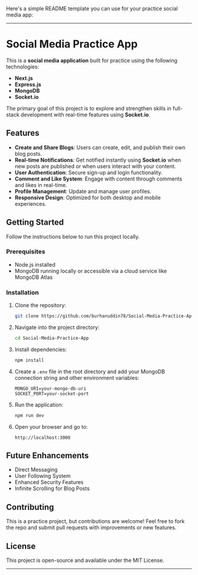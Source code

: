 Here's a simple README template you can use for your practice social media app:

---

# Social Media Practice App

This is a **social media application** built for practice using the following technologies:

- **Next.js**
- **Express.js**
- **MongoDB**
- **Socket.io**

The primary goal of this project is to explore and strengthen skills in full-stack development with real-time features using **Socket.io**.

## Features

- **Create and Share Blogs**: Users can create, edit, and publish their own blog posts.
- **Real-time Notifications**: Get notified instantly using **Socket.io** when new posts are published or when users interact with your content.
- **User Authentication**: Secure sign-up and login functionality.
- **Comment and Like System**: Engage with content through comments and likes in real-time.
- **Profile Management**: Update and manage user profiles.
- **Responsive Design**: Optimized for both desktop and mobile experiences.

## Getting Started

Follow the instructions below to run this project locally.

### Prerequisites

- Node.js installed
- MongoDB running locally or accessible via a cloud service like MongoDB Atlas

### Installation

1. Clone the repository:

   ```bash
   git clone https://github.com/burhanuddin78/Social-Media-Practice-App.git
   ```

2. Navigate into the project directory:

   ```bash
   cd Social-Media-Practice-App
   ```

3. Install dependencies:

   ```bash
   npm install
   ```

4. Create a `.env` file in the root directory and add your MongoDB connection string and other environment variables:

   ```
   MONGO_URI=your-mongo-db-uri
   SOCKET_PORT=your-socket-port
   ```

5. Run the application:

   ```bash
   npm run dev
   ```

6. Open your browser and go to:

   ```
   http://localhost:3000
   ```

## Future Enhancements

- Direct Messaging
- User Following System
- Enhanced Security Features
- Infinite Scrolling for Blog Posts

## Contributing

This is a practice project, but contributions are welcome! Feel free to fork the repo and submit pull requests with improvements or new features.

## License

This project is open-source and available under the MIT License.

---
